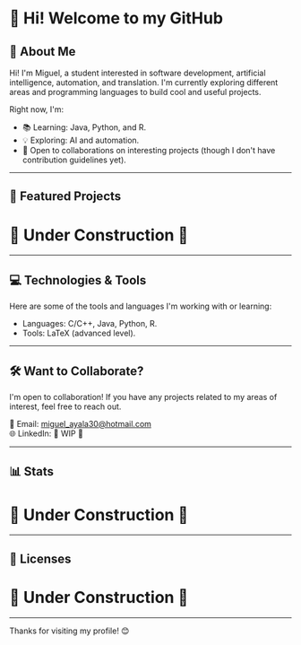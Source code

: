 # 👋 Hi! Welcome to my GitHub

## 🌟 About Me
Hi! I'm Miguel, a student interested in software development, artificial intelligence, automation, and translation. I'm currently exploring different areas and programming languages to build cool and useful projects.

Right now, I'm:
- 📚 Learning: Java, Python, and R.
- 💡 Exploring: AI and automation.
- 🤝 Open to collaborations on interesting projects (though I don't have contribution guidelines yet).  

---

## 📂 Featured Projects
# 🚧 Under Construction 🚧

---

## 💻 Technologies & Tools
Here are some of the tools and languages I'm working with or learning:  
- Languages: C/C++, Java, Python, R.  
- Tools: LaTeX (advanced level).  

---

## 🛠️ Want to Collaborate?
I'm open to collaboration! If you have any projects related to my areas of interest, feel free to reach out. 

📧 Email: miguel_ayala30@hotmail.com  
🌐 LinkedIn: 🚧 WIP 🚧  

---

## 📊 Stats
# 🚧 Under Construction 🚧  

---

## 📜 Licenses
# 🚧 Under Construction 🚧

---

Thanks for visiting my profile! 😊  
